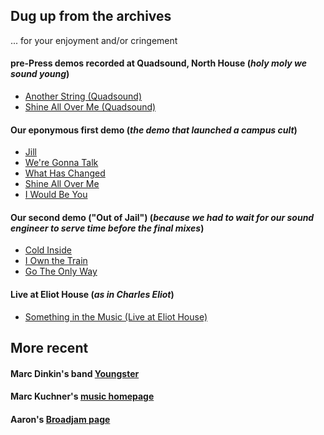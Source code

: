 ## Dug up from the archives
... for your enjoyment and/or cringement

#### pre-Press demos recorded at Quadsound, North House (_holy moly we sound young_)
* <a href="01-Another-String-Quadsound.mp3">Another String (Quadsound)</a>
* <a href="02-Shine-All-Over-Me-Quadsound.mp3">Shine All Over Me (Quadsound)</a>

#### Our eponymous first demo (_the demo that launched a campus cult_)
* <a href="03-Jill.mp3">Jill</a>
* <a href="04-Were-Gonna-Talk.mp3">We're Gonna Talk</a>
* <a href="05-What-Has-Changed.mp3">What Has Changed</a>
* <a href="06-Shine-All-Over-Me.mp3">Shine All Over Me</a>
* <a href="07-I-Would-Be-You.mp3">I Would Be You</a>

#### Our second demo ("Out of Jail") (_because we had to wait for our sound engineer to serve time before the final mixes_)
* <a href="08-Cold-Inside.mp3">Cold Inside</a>
* <a href="09-I-Own-the-Train.mp3">I Own the Train</a>
* <a href="10-Go-The-Only-Way.mp3">Go The Only Way</a>

#### Live at Eliot House (_as in Charles Eliot_)
* <a href="11-Something-in-the-Music-Live-at-Eliot-House.mp3">Something in the Music (Live at Eliot House)</a>

## More recent
#### Marc Dinkin's band <a href="https://www.reverbnation.com/youngsterband">Youngster</a>
#### Marc Kuchner's <a href="http://www.marckuchner.com/">music homepage</a>
#### Aaron's <a href="http://www.broadjam.com/aaronsnow">Broadjam page</a>
